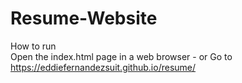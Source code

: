 # Resume-Website

How to run <br />
Open the index.html page in a web browser - 
or 
Go to https://eddiefernandezsuit.github.io/resume/
